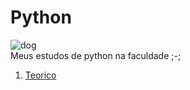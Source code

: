 # Python
![dog](https://github.com/user-attachments/assets/bdc60f6e-dff2-4056-b461-45fdbd647208)
<br/>
 Meus estudos de python na faculdade ;-;

 <ol>
  <li><a href="">Teorico</a></li>
 </ol>

